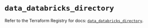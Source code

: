 # `data_databricks_directory`

Refer to the Terraform Registry for docs: [`data_databricks_directory`](https://registry.terraform.io/providers/databricks/databricks/1.47.0/docs/data-sources/directory).

